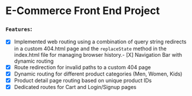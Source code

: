 # E-Commerce Front End Project

### `Features`:

- [X] Implemented web routing using a combination of query string redirects in a custom 404.html page and the `replaceState` method in the index.html file for managing browser history.- [X] Navigation Bar with dynamic routing
- [X] Route redirection for invalid paths to a custom 404 page
- [X] Dynamic routing for different product categories (Men, Women, Kids)
- [X] Product detail page routing based on unique product IDs
- [X] Dedicated routes for Cart and Login/Signup pages